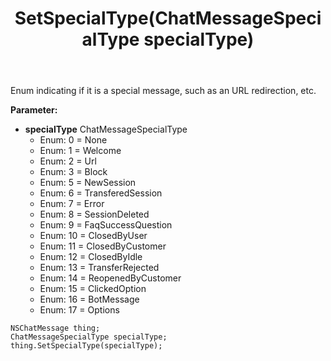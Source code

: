 ﻿---
uid: crmscript_ref_NSChatMessage_SetSpecialType
title: SetSpecialType(ChatMessageSpecialType specialType)
intellisense: NSChatMessage.SetSpecialType
keywords: NSChatMessage, GetSpecialType
so.topic: reference
---

Enum indicating if it is a special message, such as an URL redirection, etc.

**Parameter:** 
 - **specialType** ChatMessageSpecialType
     - Enum: 0 = None 
     - Enum: 1 = Welcome 
     - Enum: 2 = Url 
     - Enum: 3 = Block 
     - Enum: 5 = NewSession 
     - Enum: 6 = TransferedSession 
     - Enum: 7 = Error 
     - Enum: 8 = SessionDeleted 
     - Enum: 9 = FaqSuccessQuestion 
     - Enum: 10 = ClosedByUser 
     - Enum: 11 = ClosedByCustomer 
     - Enum: 12 = ClosedByIdle 
     - Enum: 13 = TransferRejected 
     - Enum: 14 = ReopenedByCustomer 
     - Enum: 15 = ClickedOption 
     - Enum: 16 = BotMessage 
     - Enum: 17 = Options 

```crmscript
NSChatMessage thing;
ChatMessageSpecialType specialType;
thing.SetSpecialType(specialType);
```

